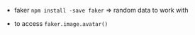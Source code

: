 *  faker `npm install -save faker` => random data to work with
- to access `faker.image.avatar()`


